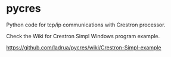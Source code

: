 pycres
======

Python code for tcp/ip communications with Crestron processor.

Check the Wiki for Crestron Simpl Windows program example.

https://github.com/ladrua/pycres/wiki/Crestron-Simpl-example
